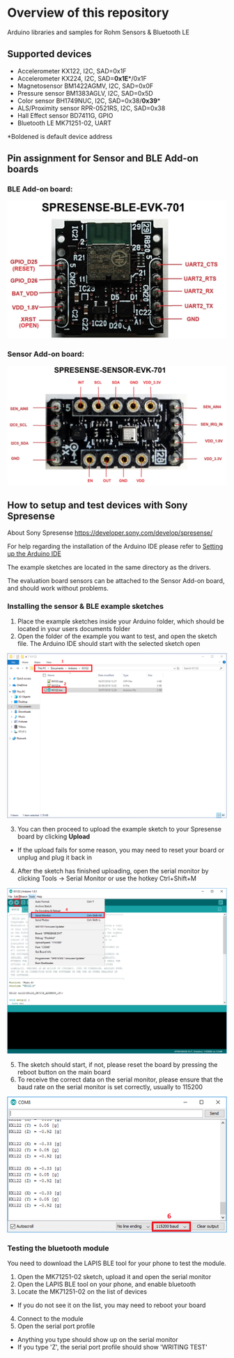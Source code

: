 # Overview of this repository
Arduino libraries and samples for Rohm Sensors &amp; Bluetooth LE

## Supported devices
* Accelerometer KX122, I2C, SAD=0x1F
* Accelerometer KX224, I2C, SAD=<B>0x1E</B>*/0x1F
* Magnetosensor BM1422AGMV, I2C, SAD=0x0F
* Pressure sensor BM1383AGLV, I2C, SAD=0x5D
* Color sensor BH1749NUC, I2C, SAD=0x38/<B>0x39</B>*
* ALS/Proximity sensor RPR-0521RS, I2C, SAD=0x38
* Hall Effect sensor BD7411G, GPIO
* Bluetooth LE MK71251-02, UART

*Boldened is default device address 

## Pin assignment for Sensor and BLE Add-on boards

### BLE Add-on board:

![](images/ble_pins2.jpg)

### Sensor Add-on board:

![](images/sens_pins2.jpg)

## How to setup and test devices with Sony Spresense

About Sony Spresense
https://developer.sony.com/develop/spresense/


 For help regarding the installation of the Arduino IDE please refer to
 [Setting up the Arduino IDE](https://developer.sony.com/develop/spresense/developer-tools/get-started-using-arduino-ide/set-up-the-arduino-ide/ "Title")

 The example sketches are located in the same directory as the drivers.
 
 The evaluation board sensors can be attached to the Sensor Add-on board, and should work without problems.
 
###  Installing the sensor & BLE example sketches ###

1. Place the example sketches inside your Arduino folder, which should be located in your users documents folder
2. Open the folder of the example you want to test, and open the sketch file. The Arduino IDE should start with the selected sketch open

![](images/sketch_folder.png)

3. You can then proceed to upload the example sketch to your Spresense board by clicking <B>Upload</B>
* If the upload fails for some reason, you may need to reset your board or unplug and plug it back in
4. After the sketch has finished uploading, open the serial monitor by clicking Tools -> Serial Monitor or use the hotkey Ctrl+Shift+M

![](images/arduino_ide.png)

5. The sketch should start, if not, please reset the board by pressing the reboot button on the main board
6. To receive the correct data on the serial monitor, please ensure that the baud rate on the serial monitor is set correctly, usually to 115200

![](images/serial_monitor.png)

### Testing the bluetooth module

 You need to download the LAPIS BLE tool for your phone to test the module.

1. Open the MK71251-02 sketch, upload it and open the serial monitor
2. Open the LAPIS BLE tool on your phone, and enable bluetooth
3. Locate the MK71251-02 on the list of devices 
* If you do not see it on the list, you may need to reboot your board
4. Connect to the module
5. Open the serial port profile 
* Anything you type should show up on the serial monitor
* If you type 'Z', the serial port profile should show 'WRITING TEST'




